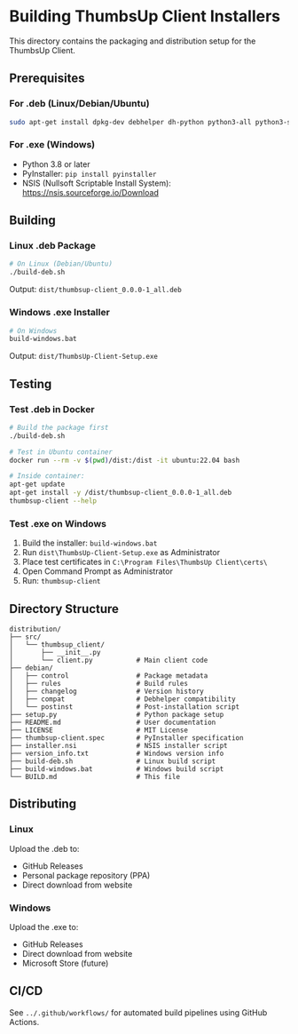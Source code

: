# Building ThumbsUp Client Installers

This directory contains the packaging and distribution setup for the ThumbsUp Client.

## Prerequisites

### For .deb (Linux/Debian/Ubuntu)
```bash
sudo apt-get install dpkg-dev debhelper dh-python python3-all python3-setuptools
```

### For .exe (Windows)
- Python 3.8 or later
- PyInstaller: `pip install pyinstaller`
- NSIS (Nullsoft Scriptable Install System): https://nsis.sourceforge.io/Download

## Building

### Linux .deb Package

```bash
# On Linux (Debian/Ubuntu)
./build-deb.sh
```

Output: `dist/thumbsup-client_0.0.0-1_all.deb`

### Windows .exe Installer

```bash
# On Windows
build-windows.bat
```

Output: `dist/ThumbsUp-Client-Setup.exe`

## Testing

### Test .deb in Docker

```bash
# Build the package first
./build-deb.sh

# Test in Ubuntu container
docker run --rm -v $(pwd)/dist:/dist -it ubuntu:22.04 bash

# Inside container:
apt-get update
apt-get install -y /dist/thumbsup-client_0.0.0-1_all.deb
thumbsup-client --help
```

### Test .exe on Windows

1. Build the installer: `build-windows.bat`
2. Run `dist\ThumbsUp-Client-Setup.exe` as Administrator
3. Place test certificates in `C:\Program Files\ThumbsUp Client\certs\`
4. Open Command Prompt as Administrator
5. Run: `thumbsup-client`

## Directory Structure

```
distribution/
├── src/
│   └── thumbsup_client/
│       ├── __init__.py
│       └── client.py           # Main client code
├── debian/
│   ├── control                 # Package metadata
│   ├── rules                   # Build rules
│   ├── changelog               # Version history
│   ├── compat                  # Debhelper compatibility
│   └── postinst                # Post-installation script
├── setup.py                    # Python package setup
├── README.md                   # User documentation
├── LICENSE                     # MIT License
├── thumbsup-client.spec        # PyInstaller specification
├── installer.nsi               # NSIS installer script
├── version_info.txt            # Windows version info
├── build-deb.sh                # Linux build script
├── build-windows.bat           # Windows build script
└── BUILD.md                    # This file
```

## Distributing

### Linux
Upload the .deb to:
- GitHub Releases
- Personal package repository (PPA)
- Direct download from website

### Windows
Upload the .exe to:
- GitHub Releases
- Direct download from website
- Microsoft Store (future)

## CI/CD

See `../.github/workflows/` for automated build pipelines using GitHub Actions.

